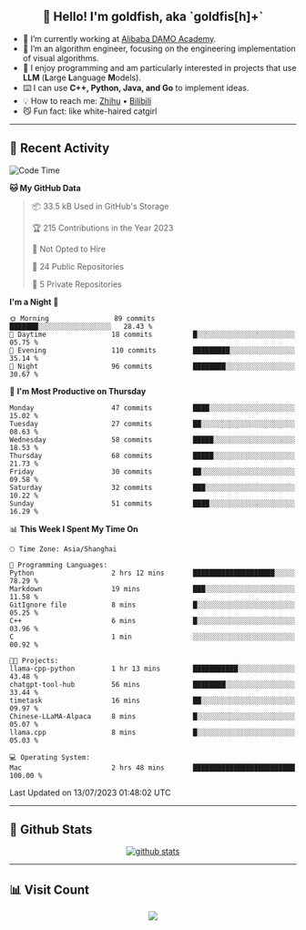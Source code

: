 
<h2 align="center">👋 Hello! I'm goldfish, aka `goldfis[h]+`</h2>

- 📍 I’m currently working at [Alibaba DAMO Academy](https://damo.alibaba.com/).  
- 🌱 I’m an algorithm engineer, focusing on the engineering implementation of visual algorithms.  
- 💬 I enjoy programming and am particularly interested in projects that use **LLM** (**L**arge **L**anguage **M**odels).   
- ⌨️ I can use **C++, Python, Java, and Go** to implement ideas.  
- 💡 How to reach me: [Zhihu](https://www.zhihu.com/people/goldfishh) • [Bilibili](https://space.bilibili.com/11349246)  
- 😼 Fun fact: like white-haired catgirl  

-------

## 🔧 Recent Activity

<!--START_SECTION:waka-->
![Code Time](http://img.shields.io/badge/Code%20Time-13%20hrs%2028%20mins-blue)

**🐱 My GitHub Data** 

> 📦 33.5 kB Used in GitHub's Storage 
 > 
> 🏆 215 Contributions in the Year 2023
 > 
> 🚫 Not Opted to Hire
 > 
> 📜 24 Public Repositories 
 > 
> 🔑 5 Private Repositories 
 > 
**I'm a Night 🦉** 

```text
🌞 Morning                89 commits          ███████░░░░░░░░░░░░░░░░░░   28.43 % 
🌆 Daytime                18 commits          █░░░░░░░░░░░░░░░░░░░░░░░░   05.75 % 
🌃 Evening                110 commits         █████████░░░░░░░░░░░░░░░░   35.14 % 
🌙 Night                  96 commits          ████████░░░░░░░░░░░░░░░░░   30.67 % 
```
📅 **I'm Most Productive on Thursday** 

```text
Monday                   47 commits          ████░░░░░░░░░░░░░░░░░░░░░   15.02 % 
Tuesday                  27 commits          ██░░░░░░░░░░░░░░░░░░░░░░░   08.63 % 
Wednesday                58 commits          █████░░░░░░░░░░░░░░░░░░░░   18.53 % 
Thursday                 68 commits          █████░░░░░░░░░░░░░░░░░░░░   21.73 % 
Friday                   30 commits          ██░░░░░░░░░░░░░░░░░░░░░░░   09.58 % 
Saturday                 32 commits          ███░░░░░░░░░░░░░░░░░░░░░░   10.22 % 
Sunday                   51 commits          ████░░░░░░░░░░░░░░░░░░░░░   16.29 % 
```


📊 **This Week I Spent My Time On** 

```text
🕑︎ Time Zone: Asia/Shanghai

💬 Programming Languages: 
Python                   2 hrs 12 mins       ████████████████████░░░░░   78.29 % 
Markdown                 19 mins             ███░░░░░░░░░░░░░░░░░░░░░░   11.58 % 
GitIgnore file           8 mins              █░░░░░░░░░░░░░░░░░░░░░░░░   05.25 % 
C++                      6 mins              █░░░░░░░░░░░░░░░░░░░░░░░░   03.96 % 
C                        1 min               ░░░░░░░░░░░░░░░░░░░░░░░░░   00.92 % 

🐱‍💻 Projects: 
llama-cpp-python         1 hr 13 mins        ███████████░░░░░░░░░░░░░░   43.48 % 
chatgpt-tool-hub         56 mins             ████████░░░░░░░░░░░░░░░░░   33.44 % 
timetask                 16 mins             ██░░░░░░░░░░░░░░░░░░░░░░░   09.97 % 
Chinese-LLaMA-Alpaca     8 mins              █░░░░░░░░░░░░░░░░░░░░░░░░   05.07 % 
llama.cpp                8 mins              █░░░░░░░░░░░░░░░░░░░░░░░░   05.03 % 

💻 Operating System: 
Mac                      2 hrs 48 mins       █████████████████████████   100.00 % 
```


 Last Updated on 13/07/2023 01:48:02 UTC
<!--END_SECTION:waka-->

-------

## 📆 Github Stats

<p align="center">
    <a href="https://github.com/anuraghazra/github-readme-stats">
      <img src="https://github-readme-stats.vercel.app/api?username=goldfishh&show_icons=true&theme=dracula" alt="github stats" />
    </a>
</p>

-------

## 📊 Visit Count

<p align="center">
  <a href="https://count.getloli.com/"><img src="https://count.getloli.com/get/@:goldfishh?theme=rule34"></a>
</p>
